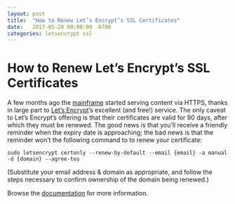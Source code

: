 ```yaml
---
layout: post
title:  "How to Renew Let’s Encrypt’s SSL Certificates"
date:   2017-05-29 00:00:00 -0700
categories: letsencrypt ssl
---
```


# How to Renew Let’s Encrypt’s SSL Certificates

A few months ago the [mainframe](https://readmeansrun.com) started serving content via HTTPS, thanks in large part to [Let’s Encrypt](https://letsencrypt.org)’s excellent (and free!) service. The only caveat to Let’s Encrypt’s offering is that their certificates are valid for 90 days, after which they must be renewed. The good news is that you’ll receive a friendly reminder when the expiry date is approaching; the bad news is that the reminder won’t the following command to to renew your certificate:

    sudo letsencrypt certonly --renew-by-default --email {email} -a manual -d {domain} --agree-tos

(Substitute your email address & domain as appropriate, and follow the steps necessary to confirm ownership of the domain being renewed.) 

Browse the [documentation](https://letsencrypt.org/docs/) for more information.
